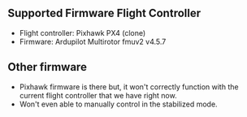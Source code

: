 ## Supported Firmware Flight Controller
- Flight controller: Pixhawk PX4 (clone)
- Firmware: Ardupilot Multirotor fmuv2 v4.5.7


## Other firmware
- Pixhawk firmware is there but, it won't correctly function with the current flight controller that we have right now.
- Won't even able to manually control in the stabilized mode.
